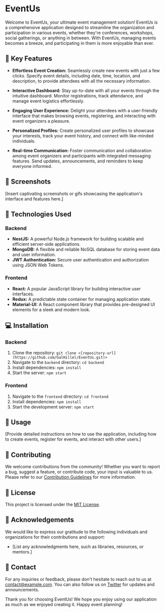 # EventUs

Welcome to EventUs, your ultimate event management solution! EventUs is a comprehensive application designed to streamline the organization and participation in various events, whether they're conferences, workshops, social gatherings, or anything in between. With EventUs, managing events becomes a breeze, and participating in them is more enjoyable than ever.

## 🌟 Key Features

- **Effortless Event Creation:** Seamlessly create new events with just a few clicks. Specify event details, including date, time, location, and description, to provide attendees with all the necessary information.

- **Interactive Dashboard:** Stay up-to-date with all your events through the intuitive dashboard. Monitor registrations, track attendance, and manage event logistics effortlessly.

- **Engaging User Experience:** Delight your attendees with a user-friendly interface that makes browsing events, registering, and interacting with event organizers a pleasure.

- **Personalized Profiles:** Create personalized user profiles to showcase your interests, track your event history, and connect with like-minded individuals.

- **Real-time Communication:** Foster communication and collaboration among event organizers and participants with integrated messaging features. Send updates, announcements, and reminders to keep everyone informed.

## 📸 Screenshots

[Insert captivating screenshots or gifs showcasing the application's interface and features here.]

## 🚀 Technologies Used

### Backend

- **NestJS:** A powerful Node.js framework for building scalable and efficient server-side applications.
- **MongoDB:** A flexible and reliable NoSQL database for storing event data and user information.
- **JWT Authentication:** Secure user authentication and authorization using JSON Web Tokens.

### Frontend

- **React:** A popular JavaScript library for building interactive user interfaces.
- **Redux:** A predictable state container for managing application state.
- **Material-UI:** A React component library that provides pre-designed UI elements for a sleek and modern look.

## 💻 Installation

### Backend

1. Clone the repository: `git clone <[repository-url](https://github.com/GalHillel/EventUs.git)>`
2. Navigate to the `backend` directory: `cd backend`
3. Install dependencies: `npm install`
4. Start the server: `npm start`

### Frontend

1. Navigate to the `frontend` directory: `cd frontend`
2. Install dependencies: `npm install`
3. Start the development server: `npm start`

## 📝 Usage

[Provide detailed instructions on how to use the application, including how to create events, register for events, and interact with other users.]

## 🤝 Contributing

We welcome contributions from the community! Whether you want to report a bug, suggest a feature, or contribute code, your input is valuable to us. Please refer to our [Contribution Guidelines](CONTRIBUTING.md) for more information.

## 📄 License

This project is licensed under the [MIT License](LICENSE).

## 🙏 Acknowledgements

We would like to express our gratitude to the following individuals and organizations for their contributions and support:

- [List any acknowledgments here, such as libraries, resources, or mentors.]

## 📧 Contact

For any inquiries or feedback, please don't hesitate to reach out to us at [contact@example.com](mailto:contact@example.com). You can also follow us on [Twitter](https://twitter.com/EventUsApp) for updates and announcements.

Thank you for choosing EventUs! We hope you enjoy using our application as much as we enjoyed creating it. Happy event planning!

